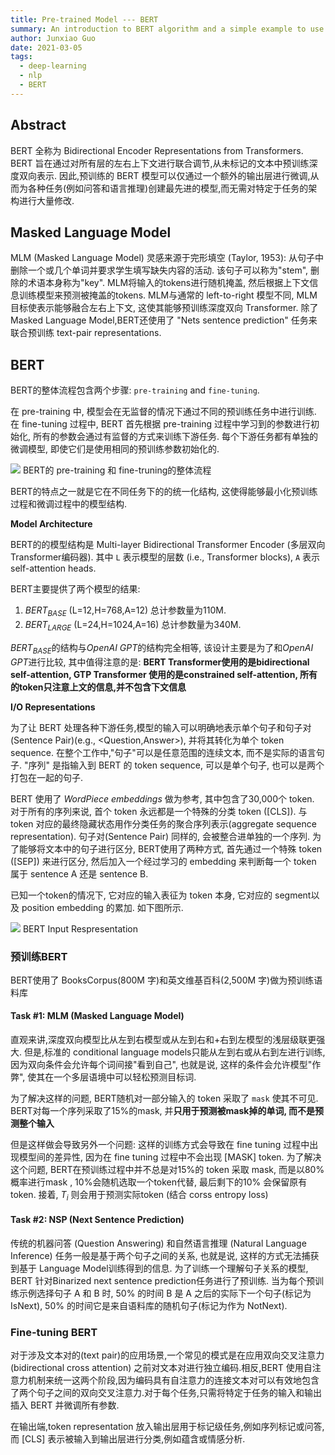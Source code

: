 ```yaml
---
title: Pre-trained Model --- BERT
summary: An introduction to BERT algorithm and a simple example to use this model
author: Junxiao Guo
date: 2021-03-05
tags:
  - deep-learning
  - nlp
  - BERT
---
```


## Abstract

BERT 全称为 Bidirectional Encoder Representations from Transformers. BERT 旨在通过对所有层的左右上下文进行联合调节,从未标记的文本中预训练深度双向表示. 因此,预训练的 BERT 模型可以仅通过一个额外的输出层进行微调,从而为各种任务(例如问答和语言推理)创建最先进的模型,而无需对特定于任务的架构进行大量修改.

## Masked Language Model

MLM (Masked Language Model) 灵感来源于完形填空 (Taylor, 1953): 从句子中删除一个或几个单词并要求学生填写缺失内容的活动. 该句子可以称为"stem", 删除的术语本身称为"key". MLM将输入的tokens进行随机掩盖, 然后根据上下文信息训练模型来预测被掩盖的tokens. MLM与通常的 left-to-right 模型不同, MLM 目标使表示能够融合左右上下文, 这使其能够预训练深度双向 Transformer. 除了Masked Language Model,BERT还使用了 "Nets sentence prediction" 任务来联合预训练 text-pair representations.

## BERT

BERT的整体流程包含两个步骤: `pre-training` and `fine-tuning`.

在 pre-training 中, 模型会在无监督的情况下通过不同的预训练任务中进行训练. 在 fine-tuning 过程中, BERT 首先根据 pre-training 过程中学习到的参数进行初始化, 所有的参数会通过有监督的方式来训练下游任务. 每个下游任务都有单独的微调模型, 即使它们是使用相同的预训练参数初始化的.

<img src='https://bbs-img.huaweicloud.com/blogs/img/paperfig-1.PNG'>
BERT的 pre-training 和 fine-truning的整体流程

BERT的特点之一就是它在不同任务下的的统一化结构, 这使得能够最小化预训练过程和微调过程中的模型结构.

**Model Architecture**

BERT的的模型结构是 Multi-layer Bidirectional Transformer Encoder (多层双向Transformer编码器). 其中 `L` 表示模型的层数 (i.e., Transformer blocks), `A` 表示self-attention heads.

BERT主要提供了两个模型的结果:

1. $BERT_{BASE}$ (L=12,H=768,A=12) 总计参数量为110M.
2. $BERT_{LARGE}$ (L=24,H=1024,A=16) 总计参数量为340M.

$BERT_{BASE}$的结构与*OpenAI GPT*的结构完全相等, 该设计主要是为了和*OpenAI GPT*进行比较, 其中值得注意的是: **BERT Transformer使用的是bidirectional self-attention, GTP Transformer 使用的是constrained self-attention, 所有的token只注意上文的信息,并不包含下文信息**

**I/O Representations**

为了让 BERT 处理各种下游任务,模型的输入可以明确地表示单个句子和句子对(Sentence Pair)(e.g.,  <Question,Answer>), 并将其转化为单个 token sequence. 在整个工作中,"句子"可以是任意范围的连续文本, 而不是实际的语言句子. "序列" 是指输入到 BERT 的 token sequence, 可以是单个句子, 也可以是两个打包在一起的句子.

BERT 使用了 *WordPiece embeddings* 做为参考, 其中包含了30,000个 token. 对于所有的序列来说, 首个 token 永远都是一个特殊的分类 token ([CLS]). 与 token 对应的最终隐藏状态用作分类任务的聚合序列表示(aggregate sequence representation). 句子对(Sentence Pair) 同样的, 会被整合进单独的一个序列. 为了能够将文本中的句子进行区分, BERT使用了两种方式, 首先通过一个特殊 token ([SEP]) 来进行区分, 然后加入一个经过学习的 embedding 来判断每一个 token 属于 sentence A 还是 sentence B.

已知一个token的情况下, 它对应的输入表征为 token 本身, 它对应的 segment以及 position embedding 的累加. 如下图所示.

![](https://bbs-img.huaweicloud.com/blogs/img/paperfig-2.PNG)
BERT Input Respresentation

### 预训练BERT

BERT使用了 BooksCorpus(800M 字)和英文维基百科(2,500M 字)做为预训练语料库

#### Task #1: MLM (Masked Language Model)

直观来讲,深度双向模型比从左到右模型或从左到右和+右到左模型的浅层级联更强大. 但是,标准的 conditional language models只能从左到右或从右到左进行训练, 因为双向条件会允许每个词间接"看到自己", 也就是说, 这样的条件会允许模型"作弊", 使其在一个多层语境中可以轻松预测目标词.

为了解决这样的问题, BERT随机对一部分输入的 token 采取了 `mask` 使其不可见. BERT对每一个序列采取了15%的mask, 并**只用于预测被mask掉的单词, 而不是预测整个输入**

但是这样做会导致另外一个问题: 这样的训练方式会导致在 fine tuning 过程中出现模型间的差异性, 因为在 fine tuning 过程中不会出现  [MASK] token. 为了解决这个问题, BERT在预训练过程中并不总是对15%的 token 采取 mask, 而是以80%概率进行mask , 10%会随机选取一个token代替, 最后剩下的10% 会保留原有token. 接着, $T_i$ 则会用于预测实际token (结合 corss entropy loss)

#### Task #2: NSP (Next Sentence Prediction)

传统的机器问答 (Question Answering) 和自然语言推理 (Natural Language Inference) 任务一般是基于两个句子之间的关系, 也就是说, 这样的方式无法捕获到基于 Language Model训练得到的信息. 为了训练一个理解句子关系的模型, BERT 针对Binarized next sentence prediction任务进行了预训练. 当为每个预训练示例选择句子 A 和 B 时, 50% 的时间 B 是 A 之后的实际下一个句子(标记为 IsNext), 50% 的时间它是来自语料库的随机句子(标记为作为 NotNext).

### Fine-tuning BERT

对于涉及文本对的(text pair)的应用场景,一个常见的模式是在应用双向交叉注意力 (bidirectional cross attention) 之前对文本对进行独立编码.相反,BERT 使用自注意力机制来统一这两个阶段,因为编码具有自注意力的连接文本对可以有效地包含了两个句子之间的双向交叉注意力.对于每个任务,只需将特定于任务的输入和输出插入 BERT 并微调所有参数.

在输出端,token representation 放入输出层用于标记级任务,例如序列标记或问答,而 [CLS] 表示被输入到输出层进行分类,例如蕴含或情感分析.
